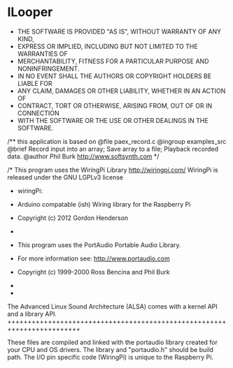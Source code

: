 # ILooper
* THE SOFTWARE IS PROVIDED "AS IS", WITHOUT WARRANTY OF ANY KIND,
 * EXPRESS OR IMPLIED, INCLUDING BUT NOT LIMITED TO THE WARRANTIES OF
 * MERCHANTABILITY, FITNESS FOR A PARTICULAR PURPOSE AND NONINFRINGEMENT.
 * IN NO EVENT SHALL THE AUTHORS OR COPYRIGHT HOLDERS BE LIABLE FOR
 * ANY CLAIM, DAMAGES OR OTHER LIABILITY, WHETHER IN AN ACTION OF
 * CONTRACT, TORT OR OTHERWISE, ARISING FROM, OUT OF OR IN CONNECTION
 * WITH THE SOFTWARE OR THE USE OR OTHER DEALINGS IN THE SOFTWARE.

/** this application is based on @file paex_record.c
 @ingroup examples_src
 @brief Record input into an array; Save array to a file; Playback recorded data.
 @author Phil Burk  http://www.softsynth.com
 */


/*
 This program uses the WiringPi Library http://wiringpi.com/
 WiringPi is released under the GNU LGPLv3 license
 * wiringPi:
 *	Arduino compatable (ish) Wiring library for the Raspberry Pi
 *	Copyright (c) 2012 Gordon Henderson
 
 *
 * This program uses the PortAudio Portable Audio Library.
 * For more information see: http://www.portaudio.com
 * Copyright (c) 1999-2000 Ross Bencina and Phil Burk
 *
 *
 The Advanced Linux Sound Architecture (ALSA) comes with a kernel API and a 
 library API. 
 ++++++++++++++++++++++++++++++++++++++++++++++++++++++++++++++++++++++++
 
 These files are compiled and linked with the portaudio library created for your CPU and OS drivers.
 The library and "portaudio.h" should be build path. 
 The I/O pin specific code (WiringPi) is unique to the Raspberry Pi.
 
